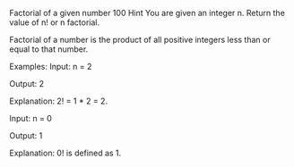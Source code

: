 Factorial of a given number
100
Hint
You are given an integer n. Return the value of n! or n factorial.



Factorial of a number is the product of all positive integers less than or equal to that number.


Examples:
Input: n = 2

Output: 2

Explanation: 2! = 1 * 2 = 2.

Input: n = 0

Output: 1

Explanation: 0! is defined as 1.
